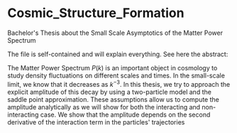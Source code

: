 # Cosmic_Structure_Formation
Bachelor's Thesis about the Small Scale Asymptotics of the Matter Power Spectrum

The file is self-contained and will explain everything.
See here the abstract:

The Matter Power Spectrum $P(k)$ is an important object in cosmology to study density fluctuations on different scales and times.
In the small-scale limit, we know that it decreases as $k^{-3}$.
In this thesis, we try to approach the explicit amplitude of this decay by using a two-particle model and the saddle point approximation.
These assumptions allow us to compute the amplitude analytically as we will show for both the interacting and non-interacting case.
We show that the amplitude depends on the second derivative of the interaction term in the particles' trajectories
